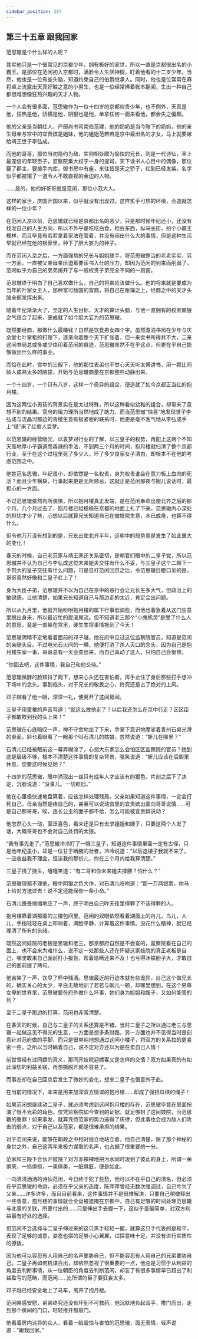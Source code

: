 ```yaml
---
sidebar_position: 287
---
```


## 第三十五章 **跟我回家**

范思辙是个什么样的人呢？

其实他只是一个很常见的京都少年，拥有极好的家世，所以一直是京都很出名的小霸王。是那位在范闲初入京都时，满脸令人生厌神情，盯着他看的十二岁少年。当然，他也是一位有些头脑，知道约束自己的伯爵继承人。同时，他也是位常常在麻将桌上流露出天真好胜之意的小男生，也是一位经常捧着帐本翻阅，生出一种自己都很难想像狂热兴趣的天才人物。

一个人会有很多面，范思辙作为一位十四岁的京都权贵少年，也不例外，天真是他，狂热是他，骄横是他，阴狠也是他，单拿任何一面来看他，都会失之偏颇。

他的父亲是当朝红人，户部尚书司南伯范建，他的奶奶是当今陛下的奶妈，他的亲生母亲与宫中的宜贵嫔是姐妹，他的姐姐范若若是京中最出名的才女，马上就要嫁给靖王世子李弘成。

而他的哥哥，那位当初隐约为敌，实则相处颇为愉快的兄长，则是一代诗仙，圣上最宠信的年轻臣子，监察院集大权于一身的提司，天下读书人心目中的偶像，那位娶了郡主，要接手内库，御书房中有座，来往皆是天之骄子，红到已经发紫，名字似乎都被镶了一道令人不敢直视的金边的人物。

……是的，他的好哥哥就是范闲，那位小范大人。

这样的家世，庆国开国以来，似乎就没有出现过。这样炙手可热的环境，会造就怎样的一位少年？

在范闲入京以前，范思辙就已经是京都出名的恶少，只是那时候年纪还小，还没有找准自己的人生方向，所以不外乎是吃吃白食，抢些东西，纵马长街，扮个小霸王模样，而且毕竟有若若拿着家法在管着，并没有闹出什么大的事情，但是这种生活早就已经在他的根骨里，种下了胆大妄为的种子。

而在范闲入京之后，一方面强势的兄长与姐姐联手，将范思辙整治的老老实实，另一方面，一直被父亲母亲压迫着要读书入仕的压力，却因为范闲的到来而削弱了，范闲似乎为自己的弟弟揭开了与一般权贵子弟完全不同的一扇窗。

范思辙终于明白了自己喜欢做什么，自己的将来应该做什么。他的将来就是要成为当年的叶家女主人，那种富可敌国的富商，将自己在账簿之上，经商之中的天才头脑全部发挥出来。

随着年纪渐渐大了，坚定的人生目标，天才的算计头脑，与他一直拥有的权贵霸狠之气结合了起来，便成就了如今胆大妄为的范思辙。

既然要经商，那做什么最赚钱？自然是饮食男女四个字。虽然澹泊书局在少年与庆余堂七叶掌柜的打理下，逐渐向着整个天下扩张着，但一来卖书所得并不大，二来这间书局总或多或少烙印着范闲的痕迹，范思辙虽然不在乎这点，但更在乎自己能够做出什么样的事业。

而恰在此时，宫中的三殿下，他的那位表弟也不甘心天天听太傅讲书，用一颗比同龄人成熟太多的脑袋，开始与范思辙商量在京都整些动静出来。

一个十四岁，一个只有八岁，这样一个奇异的组合，便造就了如今京都正当红的抱月楼。

因为这两位小男孩的背景实在是太过特殊，所以这种看似幼稚的组合，却带来了意想不到的结果。官府的阻力理所当然地成了助力，而当范思辙“惊喜”地发现世子李弘成与流晶河那边的青楼生意有极紧密的联系时，他更是毫不客气地从李弘成手上“借”来了红倌人袁梦。

以范思辙的经营眼光，以袁梦对行业的了解，以三皇子的权势，再配上这两个不知天高地厚小子霸道而毒辣的手法，不到两三个月的时间，抱月楼就扫清了整个京都行业，至于在这个过程里死了多少人，坏了多少良家女子清白，却根本不在他的考虑范围之中。

他姓范名思辙，年纪虽小，却依然是一名权贵，身为权贵谁会在意刀板上血肉的死活？而且少年横戾，行事起来更是无所顾忌，这就正是范闲那夜与婉儿说话时，最担心的一方面。

不过范思辙依然有所畏惧，所以抱月楼真正发端，是在范闲奉命出使北齐之后的那个月。几个月过去了，抱月楼已经稳稳在京都的地面上扎了下来，范思辙内心深处的担忧才少了些，心想以后就算兄长知道自己在做妓院生意，木已成舟，也算不得什么。

但令他万万没有想到的是，兄长出使北齐半年，这朝中的局势竟是发生了如此重大的变化！

春天的时候，自己老范家与靖王家还关系密切，是朝官们眼中的二皇子党，所以范思辙并不认为自己与李弘成这位未来姐夫交往有什么不妥，与三皇子这个二殿下一手带大的皇子交往有什么问题，可是自打范闲回京之后，令范思辙目瞪口呆的是，哥哥竟然好像和二皇子杠上了！

身为大臣子弟，范思辙并不以为自己在京中的恶行会让兄长生多大气，但政治上的敏锐感，让他清楚，如果兄长知道自己与那边走的太近，肯定会出问题。

所以从九月里，他就开始吩咐抱月楼的属下行事低调些，而他也着急着从这门生意里脱出身来，所以最近忙的屁滚尿流。但不知道老三那个“小鬼机灵”是受了什么人的意思，竟是一直躲在宫里，硬生生将事情拖到了今天！

范思辙阴晴不定地看着面前的邓子越，他在府中见过这位监察院官员，知道是范闲的亲随头目。不过电光石火间的一瞬，他便打消了杀人灭口的念头，因为自己是抱月楼东家一事，哥哥总有一天会查出来，而自己真动了这人，只怕自己会很惨。

“你回去吧，这件事情，我自己和他交待。”

范思辙微胖的脸颊抖了两下，想来心头还在害怕着，挥手止住了身后那些打手想冲下场中的念头。事到临头，对于兄长的敬畏之心，终究还是占了绝对的上风。

邓子越看了他一眼，深深一礼，便离开了这间房间。

三皇子用童稚的声音骂道：“就这么放他走了？以后我还怎么在京中行走？区区臣子都敢欺到我的头上来！”

范思辙在心底暗叹一声，神不守舍地坐了下来，手掌下意识地摩挲着青州石桌光滑的桌面，斜乜着眼看了一眼那个叫石清儿的姑娘，忽然说道：“妍儿在哪里？”

石清儿已经被眼前这一幕弄糊涂了，心想大东家怎么会怕区区监察院的官员？她到底是层级不够，根本不清楚这件事情的复杂背景，强笑说道：“妍儿应该在后阁里休息，您要这时候见她？”

十四岁的范思辙，眼中涌现出一丝只有成年人才应该有的狠色，片刻之后下了决定，沉脸说道：“没事儿。一切照旧。”

他在心里极快速地盘算着，应该怎样处理残局。父亲如果知道这件事情，一定会打死自己，母亲当然是疼自己的，甚至可以说动宫里的宜贵嫔出面向哥哥说情……可是自己那哥哥，唉，连长公主的面子都不给，怎么可能被宜贵嫔说动？

他忽然心头一动，面泛喜色，看来还是只有去求姐姐和嫂子，只要这两个人发了话，大概哥哥也不会对自己处罚的太狠。

“我有事先走了。”范思辙冷冷盯了一眼三皇子，知道这件事情里面一定有古怪，只是他年纪虽小，却是一位甘于断腕的壮者，冷冷说道：“以后这楼子我就不来了，一应收益我不理会，但该我的那份儿，你在三个月内给我算清楚。”

三皇子挠了挠头，嘻嘻笑道：“有二哥和你未来姐夫撑腰？怕什么？”

范思辙理都不理他，眼中阴狠之色大作，对石清儿吩咐道：“那一万两银票，你马上给对方送过去！说不定还能保你一条小命。”

石清儿畏畏缩缩地应了一声，终于明白自己昨天夜里得罪了不该得罪的人。

抱月楼靠着湖那面的三楼包间里，范闲的双眼依然看着湖面上的舟儿，鸟儿，人儿，手指轻轻在桌上叩响着，满脸平静，计算着这件事情。没花什么精神，就已经理清了所有的头绪。

既然这间妓院的老板是思辙和老三，那京都府自然是不会查的，监察院看在自己的面上，也不会来为难什么，说不定一处那些人还在怀疑这家妓院的真正老板是自己，哪里敢来自己面前打小报告，帮着隐瞒还来不及！也亏得沐铁胆子大，才敢自己的面前提了两句。

他苦笑了一声，饮尽了杯中残酒。思辙最近的行迹本就有些诡异，自己这个做兄长的，确实关心的太少，平白无故地训了若若与婉儿一顿，却哪里想到，在这个男尊女卑的世界里，范思辙要在府外做什么坏事，她们身为姐姐和嫂子，又如何能管的到？

至于二皇子那边的打算，范闲也非常清楚。

在春天的时候，自己与二皇子的关系还算是不错。当时二皇子之所以通过老三与思辙一起做这见不得光的生意，一方面是想多条财路，另一方面也并不见得当时是刻意针对范府做的手脚，而只是很单纯地想通过这间小楼子，将双方的关系拉的更紧密一些，之所以当时瞒着自己，说不定对方还以为是在卖自己人情！

前世曾经有过同嫖的真义，那同开妓院迎嫖客又是怎样的交情？双方如果真的有如此深切的利益关联，再想撕脱开就不容易了。

而事态却在自己回京后发生了微妙的变化，想来二皇子也很意外于此。

在当前的情况下，本来是用来加深双方情谊的抱月楼……却成了强扭瓜秧的绳子！

如果范闲想继续动二皇子，就必须考虑到这间抱月楼的存在，范思辙毕竟在里面扮演了很不光彩的角色。仅凭监察院如今查到的证据，就足够封了这间妓院，治范思辙的重罪！如果事发，就算凭恃范家的势力逃得了庆律，但此事也会成为敌人们攻击的弱点，对于自己以及范家，都是很难承担的结果。

对于范闲来说，能够在朝政之中相对独立地站立着，他自己清楚，除了那个神秘的身世之外，自己这两年来极力谋取的名声，也占据了很重要的一分。

范家和三殿下合伙开妓院？对方赤裸裸地把污水同时泼到了彼此的身上，所谓一荣俱荣，一损俱损，一美俱美，一脏俱脏，便是如此。

一向清清洒洒的诗仙范闲，今日终于犯了些愁，他可以不在乎自己的清名，但必须在乎范思辙的命运，必须在乎父亲的态度，陈萍萍曾经无数次强调过，自己亏欠了父亲……许多许多，而且目前看来，这件事情并不是很难解决，只要自己稍微释出一些善意，抱月楼的事情就会全盘被遮掩在京都中，自己有足够的时间处理范思辙与此事的关联，所要付出的……只是伸出手去握一下，这似乎是最简单，对双方利益最有好处的选择。

但范闲不会选择与二皇子伸过来的这只黑手轻轻一握，就算这只手代表的是和平，表现了足够的诚意，姿态也摆的足够小心翼翼，试探意味十足，并没有进行实质性的撩拨。

因为他可以容忍有人用自己的名声要胁自己，但不能容忍有人用自己的兄弟要胁自己。二皇子再如何机谋百出，却依然忽视了很重要的一点，他总是习惯于从利益的角度去判断事情，从一位朝臣的角度去判断范闲，却忘了有很多事情早已超出了利益盈亏的范畴，而范闲……比所谓的臣子要狂妄太多。

邓子越已经安全地上了马车，离开了抱月楼。

范闲略感安慰，弟弟终究还没有坏到不可救药。他沉默地负起双手，推门而出，走到那个房间的门口，轻轻推开那扇门。

他看着房内诧异的众人，看着一脸震惊与害怕的范思辙，面无表情，轻声说道：“跟我回家。”

